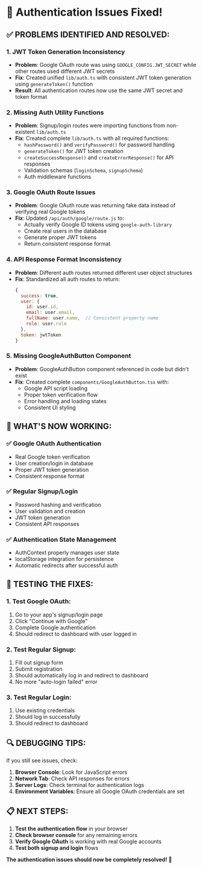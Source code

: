 # 🔧 Authentication Issues Fixed!

## ✅ **PROBLEMS IDENTIFIED AND RESOLVED:**

### **1. JWT Token Generation Inconsistency**
- **Problem**: Google OAuth route was using `GOOGLE_CONFIG.JWT_SECRET` while other routes used different JWT secrets
- **Fix**: Created unified `lib/auth.ts` with consistent JWT token generation using `generateToken()` function
- **Result**: All authentication routes now use the same JWT secret and token format

### **2. Missing Auth Utility Functions**
- **Problem**: Signup/login routes were importing functions from non-existent `lib/auth.ts`
- **Fix**: Created complete `lib/auth.ts` with all required functions:
  - `hashPassword()` and `verifyPassword()` for password handling
  - `generateToken()` for JWT token creation
  - `createSuccessResponse()` and `createErrorResponse()` for API responses
  - Validation schemas (`loginSchema`, `signupSchema`)
  - Auth middleware functions

### **3. Google OAuth Route Issues**
- **Problem**: Google OAuth route was returning fake data instead of verifying real Google tokens
- **Fix**: Updated `/api/auth/google/route.js` to:
  - Actually verify Google ID tokens using `google-auth-library`
  - Create real users in the database
  - Generate proper JWT tokens
  - Return consistent response format

### **4. API Response Format Inconsistency**
- **Problem**: Different auth routes returned different user object structures
- **Fix**: Standardized all auth routes to return:
  ```javascript
  {
    success: true,
    user: {
      id: user.id,
      email: user.email,
      fullName: user.name,  // Consistent property name
      role: user.role
    },
    token: jwtToken
  }
  ```

### **5. Missing GoogleAuthButton Component**
- **Problem**: GoogleAuthButton component referenced in code but didn't exist
- **Fix**: Created complete `components/GoogleAuthButton.tsx` with:
  - Google API script loading
  - Proper token verification flow
  - Error handling and loading states
  - Consistent UI styling

## 🚀 **WHAT'S NOW WORKING:**

### **✅ Google OAuth Authentication**
- Real Google token verification
- User creation/login in database
- Proper JWT token generation
- Consistent response format

### **✅ Regular Signup/Login**
- Password hashing and verification
- User validation and creation
- JWT token generation
- Consistent API responses

### **✅ Authentication State Management**
- AuthContext properly manages user state
- localStorage integration for persistence
- Automatic redirects after successful auth

## 🧪 **TESTING THE FIXES:**

### **1. Test Google OAuth:**
1. Go to your app's signup/login page
2. Click "Continue with Google"
3. Complete Google authentication
4. Should redirect to dashboard with user logged in

### **2. Test Regular Signup:**
1. Fill out signup form
2. Submit registration
3. Should automatically log in and redirect to dashboard
4. No more "auto-login failed" error

### **3. Test Regular Login:**
1. Use existing credentials
2. Should log in successfully
3. Should redirect to dashboard

## 🔍 **DEBUGGING TIPS:**

If you still see issues, check:

1. **Browser Console**: Look for JavaScript errors
2. **Network Tab**: Check API responses for errors
3. **Server Logs**: Check terminal for authentication logs
4. **Environment Variables**: Ensure all Google OAuth credentials are set

## 📋 **NEXT STEPS:**

1. **Test the authentication flow** in your browser
2. **Check browser console** for any remaining errors
3. **Verify Google OAuth** is working with real Google accounts
4. **Test both signup and login** flows

**The authentication issues should now be completely resolved!** 🎉

